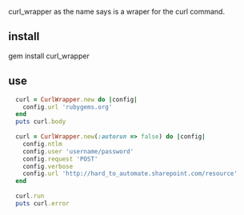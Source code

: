 curl_wrapper as the name says is a wraper for the curl command.

## install
  gem install curl_wrapper
  
## use

```ruby
  curl = CurlWrapper.new do |config|
    config.url 'rubygems.org'
  end
  puts curl.body
  
  curl = CurlWrapper.new(:autorun => false) do |config|
    config.ntlm
    config.user 'username/password'
    config.request 'POST'
    config.verbose
    config.url 'http://hard_to_automate.sharepoint.com/resource' 
  end
  
  curl.run
  puts curl.error
```